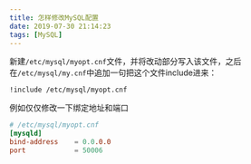 ```yaml
---
title: 怎样修改MySQL配置
date: 2019-07-30 21:14:23
tags: [MySQL]
---
```


新建`/etc/mysql/myopt.cnf`文件，并将改动部分写入该文件，之后在`/etc/mysql/my.cnf`中追加一句把这个文件include进来：

```
!include /etc/mysql/myopt.cnf
```

例如仅仅修改一下绑定地址和端口

```conf
# /etc/mysql/myopt.cnf
[mysqld]
bind-address 	= 0.0.0.0
port            = 50006
```
